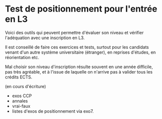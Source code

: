 Test de positionnement pour l'entrée en L3
==========================================

Voici des outils qui peuvent permettre d'évaluer son niveau et vérifier l'adéquation avec une inscription en L3.

Il est conseillé de faire ces exercices et tests, surtout pour les candidats venant d'un autre système universitaire (étranger), en reprises d'études, en réorientation etc.

Mal choisir son niveau d'inscription résulte souvent en une année difficile, pas très agréable, et à l'issue de laquelle on n'arrive pas à valider tous les crédits ECTS.


 (en cours d'écriture)

 - exos CCP
 - annales
 - vrai-faux
 - listes d'exos de positionnement via exo7.